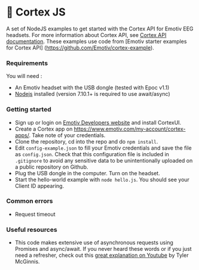 # 🧠 Cortex JS
A set of NodeJS examples to get started with the Cortex API for Emotiv EEG headsets. For more information about Cortex API, see [Cortex API documentation](https://emotiv.github.io/cortex-docs). These examples use code from [Emotiv starter examples for Cortex API] (https://github.com/Emotiv/cortex-example).

### Requirements
You will need :
* An Emotiv headset with the USB dongle (tested with Epoc v1.1)
* [Nodejs](https://nodejs.org) installed (version 7.10.1+ is required to use await/async)

### Getting started
* Sign up or login on [Emotiv Developers website](https://www.emotiv.com/developer/) and install CortexUI.
* Create a Cortex app on https://www.emotiv.com/my-account/cortex-apps/. Take note of your credentials.
* Clone the repository, cd into the repo and do `npm install`. 
* Edit `config-example.json` to fill your Emotiv credentials and save the file as `config.json`. Check that this configuration file is included in `.gitignore` to avoid any sensitive data to be unintentionally uploaded on a public repository on Github. 
* Plug the USB dongle in the computer. Turn on the headset. 
* Start the hello-world example with `node hello.js`. You should see your Client ID appearing.

### Common errors
* Request timeout

### Useful resources
* This code makes extensive use of asynchronous requests using Promises and async/await. If you never heard these words or if you just need a refresher, check out this [great explanation on Youtube](https://www.youtube.com/watch?v=gB-OmN1egV8) by Tyler McGinnis. 
